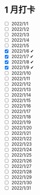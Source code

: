 # 1 月打卡

- [ ] 2022/1/1 
- [ ] 2022/1/2 
- [ ] 2022/1/3 
- [ ] 2022/1/4 
- [ ] 2022/1/5 
- [x] 2022/1/6 ✔
- [x] 2022/1/7 ✔
- [x] 2022/1/8 ✔
- [x] 2022/1/9 ✔
- [ ] 2022/1/10
- [ ] 2022/1/11
- [ ] 2022/1/12 
- [ ] 2022/1/13 
- [ ] 2022/1/14 
- [ ] 2022/1/15 
- [ ] 2022/1/16 
- [ ] 2022/1/17
- [ ] 2022/1/18
- [ ] 2022/1/19 
- [ ] 2022/1/20 
- [ ] 2022/1/21 
- [ ] 2022/1/22 
- [ ] 2022/1/23 
- [ ] 2022/1/24
- [ ] 2022/1/25
- [ ] 2022/1/26 
- [ ] 2022/1/27 
- [ ] 2022/1/28 
- [ ] 2022/1/29 
- [ ] 2022/1/30 
- [ ] 2022/1/31
